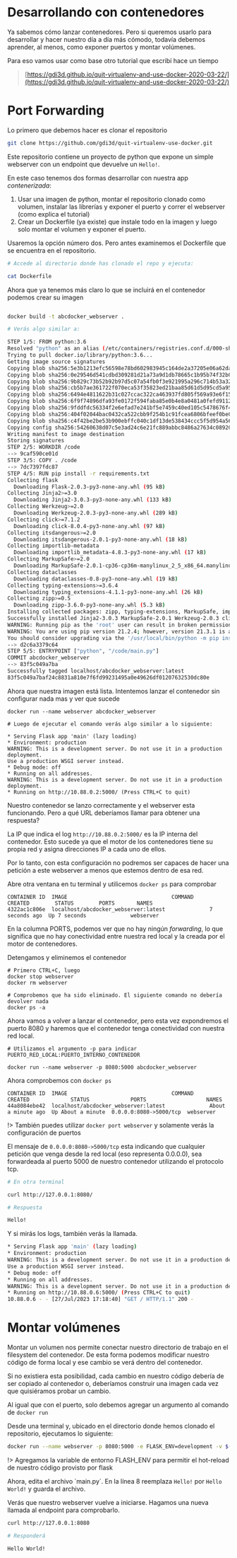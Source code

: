 # Desarrollando con contenedores

Ya sabemos cómo lanzar contenedores. Pero si queremos usarlo para desarrollar y hacer nuestro día a día más cómodo, todavía debemos aprender, al menos, como exponer puertos y montar volúmenes.

Para eso vamos usar como base otro tutorial que escribí hace un tiempo

> [https://gdi3d.github.io/quit-virtualenv-and-use-docker-2020-03-22/](https://gdi3d.github.io/quit-virtualenv-and-use-docker-2020-03-22/)

# Port Forwarding

Lo primero que debemos hacer es clonar el repositorio

```sh
git clone https://github.com/gdi3d/quit-virtualenv-use-docker.git

```

Este repositorio contiene un proyecto de python que expone un simple webserver con un endpoint que devuelve un `Hello!`.

En este caso tenemos dos formas desarrollar con nuestra app *contenerizada*:

1. Usar una imagen de python, montar el repositorio clonado como volumen, instalar las librerías y exponer el puerto y correr el webserver (como explica el tutorial)
2. Crear un Dockerfile (ya existe) que instale todo en la imagen y luego solo montar el volumen y exponer el puerto.

Usaremos la opción número dos. Pero antes examinemos el Dockerfile que se encuentra en el repositorio.

```sh
# Accede al directorio donde has clonado el repo y ejecuta:

cat Dockerfile
```

Ahora que ya tenemos más claro lo que se incluirá en el contenedor podemos crear su imagen

```sh

docker build -t abcdocker_webserver .

# Verás algo similar a:

STEP 1/5: FROM python:3.6
Resolved "python" as an alias (/etc/containers/registries.conf.d/000-shortnames.conf)
Trying to pull docker.io/library/python:3.6...
Getting image source signatures
Copying blob sha256:5e3b1213efc56598e78bd602983945c164de2a37205e06a62dada823124dc743
Copying blob sha256:0e29546d541cdbd309281d21a73a9d1db78665c1b95b74f32b009e0b77a6e1e3
Copying blob sha256:9b829c73b52b92b97d5c07a54fb0f3e921995a296c714b53a32ae67d19231fcd
Copying blob sha256:cb5b7ae361722f070eca53f35823ed21baa85d61d5d95cd5a95ab53d740cdd56
Copying blob sha256:6494e4811622b31c027ccac322ca463937fd805f569a93e6f15c01aade718793
Copying blob sha256:6f9f74896dfa93fe0172f594faba85e0b4e8a0481a0fefd9112efc7e4d3c78f7
Copying blob sha256:9fddfdc56334f2e6efad7e241bf5e7459c40ed105c5478676f41c1244bd96752
Copying blob sha256:404f02044bac0432ca522cbb9f254b1c91fcea6806bfeef0be0b243b2f31bab7
Copying blob sha256:c4f42be2be53b900ebffc040c1df13de538434ccc5f5d954a56848a6169a3a3f
Copying config sha256:54260638d07c5e3ad24c6e21fc889abbc8486a27634c0892086ff71f3f44b104
Writing manifest to image destination
Storing signatures
STEP 2/5: WORKDIR /code
--> 9caf590ce01d
STEP 3/5: COPY . /code
--> 7dc7397fdc87
STEP 4/5: RUN pip install -r requirements.txt
Collecting flask
  Downloading Flask-2.0.3-py3-none-any.whl (95 kB)
Collecting Jinja2>=3.0
  Downloading Jinja2-3.0.3-py3-none-any.whl (133 kB)
Collecting Werkzeug>=2.0
  Downloading Werkzeug-2.0.3-py3-none-any.whl (289 kB)
Collecting click>=7.1.2
  Downloading click-8.0.4-py3-none-any.whl (97 kB)
Collecting itsdangerous>=2.0
  Downloading itsdangerous-2.0.1-py3-none-any.whl (18 kB)
Collecting importlib-metadata
  Downloading importlib_metadata-4.8.3-py3-none-any.whl (17 kB)
Collecting MarkupSafe>=2.0
  Downloading MarkupSafe-2.0.1-cp36-cp36m-manylinux_2_5_x86_64.manylinux1_x86_64.manylinux_2_12_x86_64.manylinux2010_x86_64.whl (30 kB)
Collecting dataclasses
  Downloading dataclasses-0.8-py3-none-any.whl (19 kB)
Collecting typing-extensions>=3.6.4
  Downloading typing_extensions-4.1.1-py3-none-any.whl (26 kB)
Collecting zipp>=0.5
  Downloading zipp-3.6.0-py3-none-any.whl (5.3 kB)
Installing collected packages: zipp, typing-extensions, MarkupSafe, importlib-metadata, dataclasses, Werkzeug, Jinja2, itsdangerous, click, flask
Successfully installed Jinja2-3.0.3 MarkupSafe-2.0.1 Werkzeug-2.0.3 click-8.0.4 dataclasses-0.8 flask-2.0.3 importlib-metadata-4.8.3 itsdangerous-2.0.1 typing-extensions-4.1.1 zipp-3.6.0
WARNING: Running pip as the 'root' user can result in broken permissions and conflicting behaviour with the system package manager. It is recommended to use a virtual environment instead: https://pip.pypa.io/warnings/venv
WARNING: You are using pip version 21.2.4; however, version 21.3.1 is available.
You should consider upgrading via the '/usr/local/bin/python -m pip install --upgrade pip' command.
--> d2c6a3379c64
STEP 5/5: ENTRYPOINT ["python", "/code/main.py"]
COMMIT abcdocker_webserver
--> 83f5c049a7ba
Successfully tagged localhost/abcdocker_webserver:latest
83f5c049a7baf24c8831a810e7f6fd99231495a0e49626df01207632530dc80e
```

Ahora que nuestra imagen está lista. Intentemos lanzar el contenedor sin configurar nada mas y ver que sucede

```
docker run --name webserver abcdocker_webserver

# Luego de ejecutar el comando verás algo similar a lo siguiente:

* Serving Flask app 'main' (lazy loading)
* Environment: production
WARNING: This is a development server. Do not use it in a production deployment.
Use a production WSGI server instead.
* Debug mode: off
* Running on all addresses.
WARNING: This is a development server. Do not use it in a production deployment.
* Running on http://10.88.0.2:5000/ (Press CTRL+C to quit)
```

Nuestro contenedor se lanzo correctamente y el webserver esta funcionando. Pero a qué URL deberíamos llamar para obtener una respuesta?

La IP que indica el log `http://10.88.0.2:5000/` es la IP interna del contenedor. Esto sucede ya que el motor de los contenedores tiene su propia red y asigna direcciones IP a cada uno de ellos.

Por lo tanto, con esta configuración no podremos ser capaces de hacer una petición a este webserver a menos que estemos dentro de esa red.

Abre otra ventana en tu terminal y utilicemos `docker ps` para comprobar

```
CONTAINER ID  IMAGE                                 COMMAND     CREATED        STATUS        PORTS       NAMES
4322ac1c806e  localhost/abcdocker_webserver:latest              7 seconds ago  Up 7 seconds              webserver
```

En la columna PORTS, podemos ver que no hay ningún *forwarding*, lo que significa que no hay conectividad entre nuestra red local y la creada por el motor de contenedores.

Detengamos y eliminemos el contenedor

```
# Primero CTRL+C, luego
docker stop webserver
docker rm webserver

# Comprobemos que ha sido eliminado. El siguiente comando no debería devolver nada
docker ps -a
```

Ahora vamos a volver a lanzar el contenedor, pero esta vez expondremos el puerto 8080 y haremos que el contenedor tenga conectividad con nuestra red local.

```
# Utilizamos el argumento -p para indicar PUERTO_RED_LOCAL:PUERTO_INTERNO_CONTENEDOR

docker run --name webserver -p 8080:5000 abcdocker_webserver
```

Ahora comprobemos con `docker ps`

```
CONTAINER ID  IMAGE                                 COMMAND     CREATED             STATUS             PORTS                   NAMES
44a8084ebe42  localhost/abcdocker_webserver:latest              About a minute ago  Up About a minute  0.0.0.0:8080->5000/tcp  webserver
```

!> También puedes utilizar `docker port webserver` y solamente verás la configuración de puertos

El mensaje de `0.0.0.0:8080->5000/tcp` esta indicando que cualquier petición que venga desde la red local (eso representa 0.0.0.0), sea forwardeada al puerto 5000 de nuestro contenedor utilizando el protocolo tcp.

```sh
# En otra terminal

curl http://127.0.0.1:8080/

# Respuesta

Hello!
```

Y si mirás los logs, también verás la llamada.

```sh
* Serving Flask app 'main' (lazy loading)
* Environment: production
WARNING: This is a development server. Do not use it in a production deployment.
Use a production WSGI server instead.
* Debug mode: off
* Running on all addresses.
WARNING: This is a development server. Do not use it in a production deployment.
* Running on http://10.88.0.6:5000/ (Press CTRL+C to quit)
10.88.0.6 - - [27/Jul/2023 17:18:40] "GET / HTTP/1.1" 200 -
```

# Montar volúmenes

Montar un volumen nos permite conectar nuestro directorio de trabajo en el filesystem del contenedor. De esta forma podemos modificar nuestro código de forma local y ese cambio se verá dentro del contenedor.

Si no existiera esta posibilidad, cada cambio en nuestro código debería de ser copiado al contenedor o, deberíamos construir una imagen cada vez que quisiéramos probar un cambio.

Al igual que con el puerto, solo debemos agregar un argumento al comando de `docker run`

Desde una terminal y, ubicado en el directorio donde hemos clonado el repositorio, ejecutamos lo siguiente:

```sh
docker run --name webserver -p 8080:5000 -e FLASK_ENV=development -v $(PWD):/code abcdocker_webserver
```

!> Agregamos la variable de entorno FLASH_ENV para permitir el hot-reload de nuestro código provisto por flask

Ahora, edita el archivo ´main.py´. En la línea 8 reemplaza `Hello!` por `Hello World!` y guarda el archivo.

Verás que nuestro webserver vuelve a iniciarse. Hagamos una nueva llamada al endpoint para comprobarlo.

```sh
curl http://127.0.0.1:8080

# Responderá

Hello World!
```
